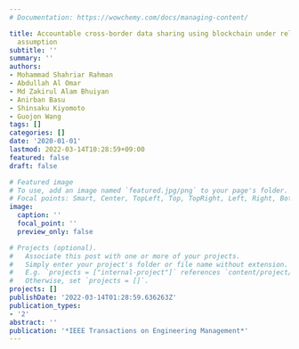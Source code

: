 ```yaml
---
# Documentation: https://wowchemy.com/docs/managing-content/

title: Accountable cross-border data sharing using blockchain under relaxed trust
  assumption
subtitle: ''
summary: ''
authors:
- Mohammad Shahriar Rahman
- Abdullah Al Omar
- Md Zakirul Alam Bhuiyan
- Anirban Basu
- Shinsaku Kiyomoto
- Guojon Wang
tags: []
categories: []
date: '2020-01-01'
lastmod: 2022-03-14T10:28:59+09:00
featured: false
draft: false

# Featured image
# To use, add an image named `featured.jpg/png` to your page's folder.
# Focal points: Smart, Center, TopLeft, Top, TopRight, Left, Right, BottomLeft, Bottom, BottomRight.
image:
  caption: ''
  focal_point: ''
  preview_only: false

# Projects (optional).
#   Associate this post with one or more of your projects.
#   Simply enter your project's folder or file name without extension.
#   E.g. `projects = ["internal-project"]` references `content/project/deep-learning/index.md`.
#   Otherwise, set `projects = []`.
projects: []
publishDate: '2022-03-14T01:28:59.636263Z'
publication_types:
- '2'
abstract: ''
publication: '*IEEE Transactions on Engineering Management*'
---
```

